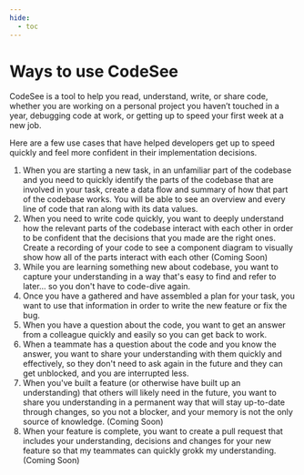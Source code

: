 ```yaml
---
hide:
  - toc
---
```

# Ways to use CodeSee

CodeSee is a tool to help you read, understand, write, or share code, whether you are working on a personal project you haven’t touched in a year, debugging code at work, or getting up to speed your first week at a new job.

Here are a few use cases that have helped developers get up to speed quickly and feel more confident in their implementation decisions.

1. When you are starting a new task, in an unfamiliar part of the codebase and you need to quickly identify the parts of the codebase that are involved in your task, create a data flow and summary of how that part of the codebase works. You will be able to see an overview and every line of code that ran along with its data values.
2. When you need to write code quickly, you want to deeply understand how the relevant parts of the codebase interact with each other in order to be confident that the decisions that you made are the right ones. Create a recording of your code to see a component diagram to visually show how all of the parts interact with each other (Coming Soon)
3. While you are learning something new about codebase, you want to capture your understanding in a way that's easy to find and refer to later... so you don't have to code-dive again.
4. Once you have a gathered and have assembled a plan for your task, you want to use that information in order to write the new feature or fix the bug. 
5. When you have a question about the code, you want to get an answer from a colleague quickly and easily  so you can get back to work.
6. When a teammate has a question about the code and you know the answer, you want to share your understanding with them quickly and effectively, so they don't need to ask again in the future and they can get unblocked, and you are interrupted less.
7. When you've built a feature (or otherwise have built up an understanding) that others will likely need in the future, you want to share you understanding in a permanent way that will stay up-to-date through changes, so you not a blocker, and your memory is not the only source of knowledge. (Coming Soon)
8. When your feature is complete, you want to create a pull request that includes your understanding, decisions and changes for your new feature so that my teammates can quickly grokk my understanding. (Coming Soon)

&nbsp;
